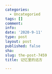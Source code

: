 ```yaml
---
categories:
  - Uncategoried
tags: []
comment: 
info: 
date: '2020-9-11'
type: post
layout: post
published: false
sha: 
slug: the-post-7459
title: 记忆里的远方

---
```

